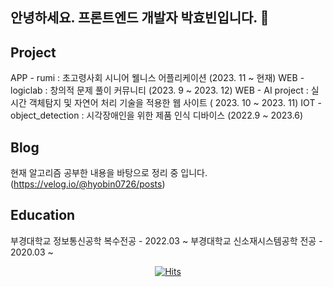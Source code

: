 ## 안녕하세요. 프론트엔드 개발자 박효빈입니다. 👋

## Project
APP - rumi : 초고령사회 시니어 웰니스 어플리케이션 (2023. 11 ~ 현재)
WEB - logiclab :  창의적 문제 풀이 커뮤니티 (2023. 9 ~ 2023. 12)
WEB - AI project : 실시간 객체탐지 및 자연어 처리 기술을 적용한 웹 사이트 ( 2023. 10 ~ 2023. 11)
IOT - object_detection : 시각장애인을 위한 제품 인식 디바이스 (2022.9 ~ 2023.6)

## Blog
현재 알고리즘 공부한 내용을 바탕으로 정리 중 입니다.
(https://velog.io/@hyobin0726/posts)

## Education
부경대학교 정보통신공학 복수전공 - 2022.03 ~
부경대학교 신소재시스템공학 전공 - 2020.03 ~

  <div align=center>
	
  [![Hits](https://hits.seeyoufarm.com/api/count/incr/badge.svg?url=https%3A%2F%2Fgithub.com%2Fzzsza)](https://hits.seeyoufarm.com) 
	
  </div>
